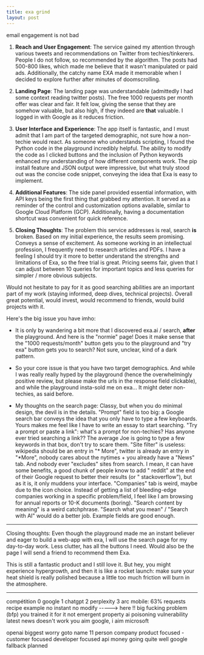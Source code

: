 ```yaml
---
title: exa grind
layout: post
---
```


email engagement is not bad




1. **Reach and User Engagement**: 
The service gained my attention through various tweets and recommendations on Twitter from techies/tinkerers.
People I do not follow, so recommended by the algorithm.
The posts had 500-800 likes, which made me believe that it wasn't manipulated or paid ads. 
Additionally, the catchy name EXA made it memorable when I decided to explore further after minutes of doomscrolling.

2. **Landing Page**: 
The landing page was understandable (admittedly I had some context reading twitter posts).
The free 1000 requests per month offer was clear and fair. 
It felt low, giving the sense that they are somehow valuable, but also high, if they indeed are **that** valuable.
I logged in with Google as it reduces friction.

3. **User Interface and Experience**: 
The app itself is fantastic, and I must admit that I am part of the targeted demographic, not sure how a non-techie would react.
As someone who understands scripting, I found the Python code in the playground incredibly helpful.
The ability to modify the code as I clicked buttons and the inclusion of Python keywords enhanced my understanding of how different components work. 
The pip install feature and JSON output were impressive, but what truly stood out was the concise code snippet, conveying the idea that Exa is easy to implement.

4. **Additional Features**: 
The side panel provided essential information, with API keys being the first thing that grabbed my attention. 
It served as a reminder of the control and customization options available, similar to Google Cloud Platform (GCP). 
Additionally, having a documentation shortcut was convenient for quick reference.

5. **Closing Thoughts**: 
The problem this service addresses is real, search **is** broken. 
Based on my initial experience, the results seem promising. Conveys a sense of excitement.
As someone working in an intellectual profession, I frequently need to research articles and PDFs. 
I have a feeling I should try it more to better understand the strengths and limitations of Exa, so the free trial is great.
Pricing seems fair, given that I can adjust between 10 queries for important topics and less queries for simpler / more obvious subjects.

Would not hesitate to pay for it as good searching abilities are an important part of my work (staying informed, deep dives, technical projects).
Overall great potential, would invest, would recommend to friends, would build projects with it.

Here's the big issue you have imho:

- It is only by wandering a bit more that I discovered exa.ai / search, **after** the playground.
And here is the "normie" page!
Does it make sense that the "1000 requests/month" button gets you to the playground and "try exa" button gets you to search?
Not sure, unclear, kind of a dark pattern.

- So your core issue is that you have two target demographics.
And while I was really really hyped by the playground (hence the overwhelmingly positive review, but please make the urls in the response field clickable), and while the playground insta-sold me on exa...
It might deter non-techies, as said before.

- My thoughts on the search page:
Classy, but when you do minimal design, the devil is in the details.
"Prompt" field is too big: a Google search bar conveys the idea that you only have to type a few keyboards. Yours makes me feel like I have to write an essay to start searching.
"Try a prompt or paste a link": what's a prompt for non-techies? Has anyone ever tried searching a link?? The average Joe is going to type a few keywords in that box, don't try to scare them.
"Site filter" is useless: wikipedia should be an entry in "* More", twitter is already an entry in "*More", nobody cares about the nytimes + you already have a "News" tab.
And nobody ever "excludes" sites from search.
I mean, it can have some benefits, a good chunk of people know to add " reddit" at the end of their Google request to better their results (or " stackoverflow"), but as it is, it only muddens your interface.
"Companies" tab is weird, maybe due to the icon choice. Instead of getting a list of bleeding-edge companies working in a specific problem/field, I feel like I am browsing for annual reports or 10-K documents (boring).
"Search content by meaning" is a weird catchphrase. "Search what you mean" / "Search with AI" would do a better job.
Example fields are good enough.

---

Closing thoughts:
Even though the playground made me an instant believer and eager to build a web-app with exa,
I will use the search page for my day-to-day work. Less clutter, has all the buttons I need.
Would also be the page I will send a friend to recommend them Exa.

This is still a fantastic product and I still love it.
But hey, you might experience hypergrowth, and then it is like a rocket launch:
make sure your heat shield is really polished because a little too much friction will burn in the atmosphere.

---

compétition
  0
  google
  1
  chatgpt
  2
  perplexity
  3
  arc
mobile: 63% requests
recipe example
  no instant
  no modify
-----> here !!
big fucking problem (bfp)
  you trained it for it
  not emergent property
ai poisoning vulnerability
latest news doesn't work
you aim google, i aim microsoft

openai biggest worry
goto name
11 person company
product focused - customer focused
developer focused
api money going quite well
google fallback planned




